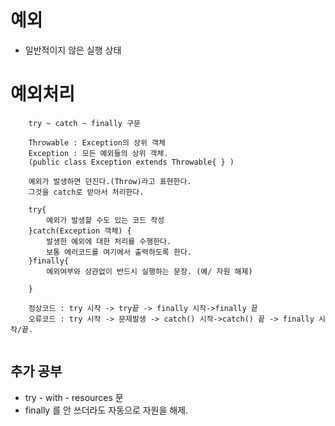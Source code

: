 # 예외 
- 일반적이지 않은 실행 상태 

# 예외처리
```
	try ~ catch ~ finally 구문 
	
	Throwable : Exception의 상위 객체 
	Exception : 모든 예외들의 상위 객체.
	(public class Exception extends Throwable{ } )
	
	예외가 발생하면 던진다.(Throw)라고 표현한다. 
	그것을 catch로 받아서 처리한다.   
	
	try{
		예외가 발생할 수도 있는 코드 작성 
	}catch(Exception 객체) { 
		발생한 예외에 대한 처리를 수행한다. 
		보통 에러코드를 여기에서 출력하도록 한다.
	}finally{
		예외여부와 상관없이 반드시 실행하는 문장. (예/ 자원 해제) 
		
	}
	
	정상코드 : try 시작 -> try끝 -> finally 시작->finally 끝
	오류코드 : try 시작 -> 문제발생 -> catch() 시작->catch() 끝 -> finally 시작/끝.
	
```


## 추가 공부
- try - with - resources 문
- finally 를 안 쓰더라도 자동으로 자원을 해제. 
